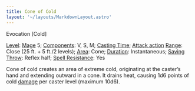 ```yaml
---
title: Cone of Cold
layout: '~/layouts/MarkdownLayout.astro'
---
```

Evocation [Cold]

[Level](/modern.d20.srd/fx/level):
[Mage](/modern.d20.srd/classes/advanced/mage) 5;
[Components](/modern.d20.srd/fx/components): V, S, M; [Casting Time](/modern.d20.srd/fx/casting.time); [Attack action](/modern.d20.srd/combat/attack.actions)
[Range](/modern.d20.srd/fx/range): Close (25 ft. + 5 ft./2 levels);
[Area](/modern.d20.srd/fx/area): Cone;
[Duration](/modern.d20.srd/fx/duration): Instantaneous; [Saving Throw](/modern.d20.srd/basics/saving.throws): Reflex half; [Spell Resistance](/modern.d20.srd/special.abilities/spell.resistance): Yes

Cone of cold creates an area of extreme cold, originating at the caster’s hand
and extending outward in a cone. It drains heat, causing 1d6 points of cold
[damage](/modern.d20.srd/combat/damage) per caster level (maximum 10d6).

